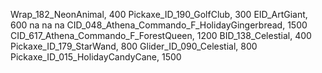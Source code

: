 Wrap_182_NeonAnimal, 400
Pickaxe_ID_190_GolfClub, 300
EID_ArtGiant, 600
na
na
na
CID_048_Athena_Commando_F_HolidayGingerbread, 1500
CID_617_Athena_Commando_F_ForestQueen, 1200
BID_138_Celestial, 400
Pickaxe_ID_179_StarWand, 800
Glider_ID_090_Celestial, 800
Pickaxe_ID_015_HolidayCandyCane, 1500
